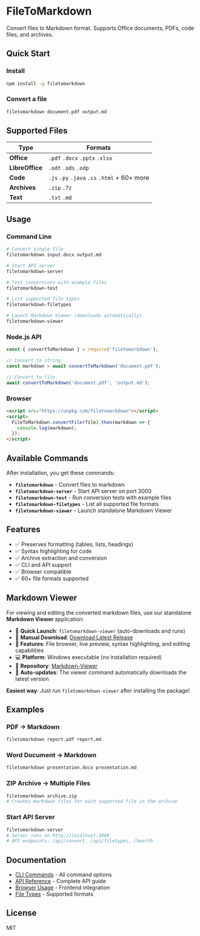 # FileToMarkdown

Convert files to Markdown format. Supports Office documents, PDFs, code files, and archives.

## Quick Start

### Install
```bash
npm install -g filetomarkdown
```

### Convert a file
```bash
filetomarkdown document.pdf output.md
```

## Supported Files

| Type | Formats |
|------|---------|
| **Office** | `.pdf` `.docx` `.pptx` `.xlsx` |
| **LibreOffice** | `.odt` `.ods` `.odp` |
| **Code** | `.js` `.py` `.java` `.cs` `.html` + 60+ more |
| **Archives** | `.zip` `.7z` |
| **Text** | `.txt` `.md` |

## Usage

### Command Line
```bash
# Convert single file
filetomarkdown input.docx output.md

# Start API server
filetomarkdown-server

# Test conversions with example files
filetomarkdown-test

# List supported file types
filetomarkdown-filetypes

# Launch Markdown Viewer (downloads automatically)
filetomarkdown-viewer
```

### Node.js API
```javascript
const { convertToMarkdown } = require('filetomarkdown');

// Convert to string
const markdown = await convertToMarkdown('document.pdf');

// Convert to file
await convertToMarkdown('document.pdf', 'output.md');
```

### Browser
```html
<script src="https://unpkg.com/filetomarkdown"></script>
<script>
  FileToMarkdown.convertFile(file).then(markdown => {
    console.log(markdown);
  });
</script>
```

## Available Commands

After installation, you get these commands:

- **`filetomarkdown`** - Convert files to markdown
- **`filetomarkdown-server`** - Start API server on port 3000  
- **`filetomarkdown-test`** - Run conversion tests with example files
- **`filetomarkdown-filetypes`** - List all supported file formats
- **`filetomarkdown-viewer`** - Launch standalone Markdown Viewer

## Features

- ✅ Preserves formatting (tables, lists, headings)
- ✅ Syntax highlighting for code
- ✅ Archive extraction and conversion
- ✅ CLI and API support
- ✅ Browser compatible
- ✅ 60+ file formats supported

## Markdown Viewer

For viewing and editing the converted markdown files, use our standalone **Markdown Viewer** application:

- 🚀 **Quick Launch**: `filetomarkdown-viewer` (auto-downloads and runs)
- 📱 **Manual Download**: [Download Latest Release](https://github.com/jojomondag/Markdown-Viewer/releases/latest)
- 🎯 **Features**: File browser, live preview, syntax highlighting, and editing capabilities
- 💻 **Platform**: Windows executable (no installation required)
- 🔗 **Repository**: [Markdown-Viewer](https://github.com/jojomondag/Markdown-Viewer)
- 🔄 **Auto-updates**: The viewer command automatically downloads the latest version

**Easiest way**: Just run `filetomarkdown-viewer` after installing the package!

## Examples

### PDF → Markdown
```bash
filetomarkdown report.pdf report.md
```

### Word Document → Markdown
```bash
filetomarkdown presentation.docx presentation.md
```

### ZIP Archive → Multiple Files
```bash
filetomarkdown archive.zip
# Creates markdown files for each supported file in the archive
```

### Start API Server
```bash
filetomarkdown-server
# Server runs on http://localhost:3000
# API endpoints: /api/convert, /api/filetypes, /health
```

## Documentation

- [CLI Commands](docs/COMMANDS.md) - All command options
- [API Reference](docs/API.md) - Complete API guide
- [Browser Usage](docs/BROWSER.md) - Frontend integration
- [File Types](docs/CONVERTERS.md) - Supported formats

## License

MIT